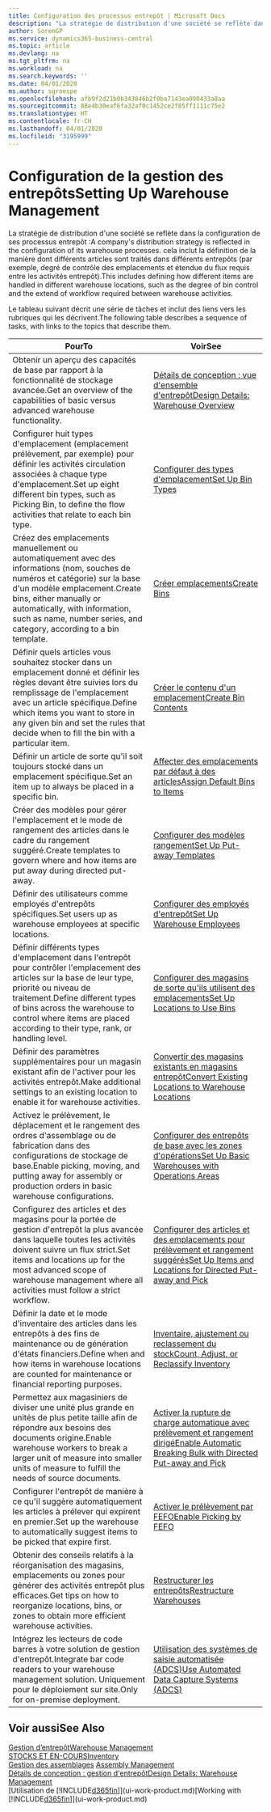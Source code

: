 ```yaml
---
title: Configuration des processus entrepôt | Microsoft Docs
description: "La stratégie de distribution d'une société se reflète dans la configuration de ses processus entrepôt : cela inclut la définition de la manière dont différents articles sont traités dans différents entrepôts (par exemple, degré de contrôle des emplacements et étendue du flux requis entre les activités entrepôt)."
author: SorenGP
ms.service: dynamics365-business-central
ms.topic: article
ms.devlang: na
ms.tgt_pltfrm: na
ms.workload: na
ms.search.keywords: ''
ms.date: 04/01/2020
ms.author: sgroespe
ms.openlocfilehash: afb9f2d21b0b343846b2f0ba7143ea090433a8aa
ms.sourcegitcommit: 88e4b30eaf6fa32af0c1452ce2f85ff1111c75e2
ms.translationtype: HT
ms.contentlocale: fr-CH
ms.lasthandoff: 04/01/2020
ms.locfileid: "3195999"
---
```

# <a name="setting-up-warehouse-management"></a><span data-ttu-id="7c553-104">Configuration de la gestion des entrepôts</span><span class="sxs-lookup"><span data-stu-id="7c553-104">Setting Up Warehouse Management</span></span>
<span data-ttu-id="7c553-105">La stratégie de distribution d'une société se reflète dans la configuration de ses processus entrepôt :</span><span class="sxs-lookup"><span data-stu-id="7c553-105">A company's distribution strategy is reflected in the configuration of its warehouse processes.</span></span> <span data-ttu-id="7c553-106">cela inclut la définition de la manière dont différents articles sont traités dans différents entrepôts (par exemple, degré de contrôle des emplacements et étendue du flux requis entre les activités entrepôt).</span><span class="sxs-lookup"><span data-stu-id="7c553-106">This includes defining how different items are handled in different warehouse locations, such as the degree of bin control and the extend of workflow required between warehouse activities.</span></span>  

 <span data-ttu-id="7c553-107">Le tableau suivant décrit une série de tâches et inclut des liens vers les rubriques qui les décrivent.</span><span class="sxs-lookup"><span data-stu-id="7c553-107">The following table describes a sequence of tasks, with links to the topics that describe them.</span></span>   

|<span data-ttu-id="7c553-108">**Pour**</span><span class="sxs-lookup"><span data-stu-id="7c553-108">**To**</span></span>|<span data-ttu-id="7c553-109">**Voir**</span><span class="sxs-lookup"><span data-stu-id="7c553-109">**See**</span></span>|  
|------------|-------------|  
|<span data-ttu-id="7c553-110">Obtenir un aperçu des capacités de base par rapport à la fonctionnalité de stockage avancée.</span><span class="sxs-lookup"><span data-stu-id="7c553-110">Get an overview of the capabilities of basic versus advanced warehouse functionality.</span></span>|[<span data-ttu-id="7c553-111">Détails de conception : vue d'ensemble d'entrepôt</span><span class="sxs-lookup"><span data-stu-id="7c553-111">Design Details: Warehouse Overview</span></span>](design-details-warehouse-overview.md)|  
|<span data-ttu-id="7c553-112">Configurer huit types d'emplacement (emplacement prélèvement, par exemple) pour définir les activités circulation associées à chaque type d'emplacement.</span><span class="sxs-lookup"><span data-stu-id="7c553-112">Set up eight different bin types, such as Picking Bin, to define the flow activities that relate to each bin type.</span></span>|[<span data-ttu-id="7c553-113">Configurer des types d'emplacement</span><span class="sxs-lookup"><span data-stu-id="7c553-113">Set Up Bin Types</span></span>](warehouse-how-to-set-up-bin-types.md)|  
|<span data-ttu-id="7c553-114">Créez des emplacements manuellement ou automatiquement avec des informations (nom, souches de numéros et catégorie) sur la base d'un modèle emplacement.</span><span class="sxs-lookup"><span data-stu-id="7c553-114">Create bins, either manually or automatically, with information, such as name, number series, and category, according to a bin template.</span></span>|[<span data-ttu-id="7c553-115">Créer emplacements</span><span class="sxs-lookup"><span data-stu-id="7c553-115">Create Bins</span></span>](warehouse-how-to-create-individual-bins.md)|  
|<span data-ttu-id="7c553-116">Définir quels articles vous souhaitez stocker dans un emplacement donné et définir les règles devant être suivies lors du remplissage de l'emplacement avec un article spécifique.</span><span class="sxs-lookup"><span data-stu-id="7c553-116">Define which items you want to store in any given bin and set the rules that decide when to fill the bin with a particular item.</span></span>|[<span data-ttu-id="7c553-117">Créer le contenu d'un emplacement</span><span class="sxs-lookup"><span data-stu-id="7c553-117">Create Bin Contents</span></span>](warehouse-how-to-set-up-bin-contents.md)|  
|<span data-ttu-id="7c553-118">Définir un article de sorte qu'il soit toujours stocké dans un emplacement spécifique.</span><span class="sxs-lookup"><span data-stu-id="7c553-118">Set an item up to always be placed in a specific bin.</span></span>|[<span data-ttu-id="7c553-119">Affecter des emplacements par défaut à des articles</span><span class="sxs-lookup"><span data-stu-id="7c553-119">Assign Default Bins to Items</span></span>](warehouse-how-to-assign-default-bins-to-items.md)|
|<span data-ttu-id="7c553-120">Créer des modèles pour gérer l'emplacement et le mode de rangement des articles dans le cadre du rangement suggéré.</span><span class="sxs-lookup"><span data-stu-id="7c553-120">Create templates to govern where and how items are put away during directed put-away.</span></span>|[<span data-ttu-id="7c553-121">Configurer des modèles rangement</span><span class="sxs-lookup"><span data-stu-id="7c553-121">Set Up Put-away Templates</span></span>](warehouse-how-to-set-up-put-away-templates.md)|
|<span data-ttu-id="7c553-122">Définir des utilisateurs comme employés d'entrepôts spécifiques.</span><span class="sxs-lookup"><span data-stu-id="7c553-122">Set users up as warehouse employees at specific locations.</span></span>|[<span data-ttu-id="7c553-123">Configurer des employés d'entrepôt</span><span class="sxs-lookup"><span data-stu-id="7c553-123">Set Up Warehouse Employees</span></span>](warehouse-how-to-set-up-warehouse-employees.md)|
|<span data-ttu-id="7c553-124">Définir différents types d'emplacement dans l'entrepôt pour contrôler l'emplacement des articles sur la base de leur type, priorité ou niveau de traitement.</span><span class="sxs-lookup"><span data-stu-id="7c553-124">Define different types of bins across the warehouse to control where items are placed according to their type, rank, or handling level.</span></span>|[<span data-ttu-id="7c553-125">Configurer des magasins de sorte qu'ils utilisent des emplacements</span><span class="sxs-lookup"><span data-stu-id="7c553-125">Set Up Locations to Use Bins</span></span>](warehouse-how-to-set-up-locations-to-use-bins.md)|
|<span data-ttu-id="7c553-126">Définir des paramètres supplémentaires pour un magasin existant afin de l'activer pour les activités entrepôt.</span><span class="sxs-lookup"><span data-stu-id="7c553-126">Make additional settings to an existing location to enable it for warehouse activities.</span></span>|[<span data-ttu-id="7c553-127">Convertir des magasins existants en magasins entrepôt</span><span class="sxs-lookup"><span data-stu-id="7c553-127">Convert Existing Locations to Warehouse Locations</span></span>](warehouse-how-to-convert-existing-locations-to-warehouse-locations.md)|
|<span data-ttu-id="7c553-128">Activez le prélèvement, le déplacement et le rangement des ordres d'assemblage ou de fabrication dans des configurations de stockage de base.</span><span class="sxs-lookup"><span data-stu-id="7c553-128">Enable picking, moving, and putting away for assembly or production orders in basic warehouse configurations.</span></span>|[<span data-ttu-id="7c553-129">Configurer des entrepôts de base avec les zones d'opérations</span><span class="sxs-lookup"><span data-stu-id="7c553-129">Set Up Basic Warehouses with Operations Areas</span></span>](warehouse-how-to-set-up-basic-warehouses-with-operations-areas.md)|  
|<span data-ttu-id="7c553-130">Configurez des articles et des magasins pour la portée de gestion d'entrepôt la plus avancée dans laquelle toutes les activités doivent suivre un flux strict.</span><span class="sxs-lookup"><span data-stu-id="7c553-130">Set items and locations up for the most advanced scope of warehouse management where all activities must follow a strict workflow.</span></span>|[<span data-ttu-id="7c553-131">Configurer des articles et des emplacements pour prélèvement et rangement suggérés</span><span class="sxs-lookup"><span data-stu-id="7c553-131">Set Up Items and Locations for Directed Put-away and Pick</span></span>](warehouse-how-to-set-up-items-for-directed-put-away-and-pick.md)|  
|<span data-ttu-id="7c553-132">Définir la date et le mode d'inventaire des articles dans les entrepôts à des fins de maintenance ou de génération d'états financiers.</span><span class="sxs-lookup"><span data-stu-id="7c553-132">Define when and how items in warehouse locations are counted for maintenance or financial reporting purposes.</span></span>|[<span data-ttu-id="7c553-133">Inventaire, ajustement ou reclassement du stock</span><span class="sxs-lookup"><span data-stu-id="7c553-133">Count, Adjust, or Reclassify Inventory</span></span>](inventory-how-count-adjust-reclassify.md)|
|<span data-ttu-id="7c553-134">Permettez aux magasiniers de diviser une unité plus grande en unités de plus petite taille afin de répondre aux besoins des documents origine.</span><span class="sxs-lookup"><span data-stu-id="7c553-134">Enable warehouse workers to break a larger unit of measure into smaller units of measure to fulfill the needs of source documents.</span></span>|[<span data-ttu-id="7c553-135">Activer la rupture de charge automatique avec prélèvement et rangement dirigé</span><span class="sxs-lookup"><span data-stu-id="7c553-135">Enable Automatic Breaking Bulk with Directed Put-away and Pick</span></span>](warehouse-enable-automatic-breaking-bulk-with-directed-put-away-and-pick.md)|  
|<span data-ttu-id="7c553-136">Configurer l'entrepôt de manière à ce qu'il suggère automatiquement les articles à prélever qui expirent en premier.</span><span class="sxs-lookup"><span data-stu-id="7c553-136">Set up the warehouse to automatically suggest items to be picked that expire first.</span></span>|[<span data-ttu-id="7c553-137">Activer le prélèvement par FEFO</span><span class="sxs-lookup"><span data-stu-id="7c553-137">Enable Picking by FEFO</span></span>](warehouse-picking-by-fefo.md)|
|<span data-ttu-id="7c553-138">Obtenir des conseils relatifs à la réorganisation des magasins, emplacements ou zones pour générer des activités entrepôt plus efficaces.</span><span class="sxs-lookup"><span data-stu-id="7c553-138">Get tips on how to reorganize locations, bins, or zones to obtain more efficient warehouse activities.</span></span>|[<span data-ttu-id="7c553-139">Restructurer les entrepôts</span><span class="sxs-lookup"><span data-stu-id="7c553-139">Restructure Warehouses</span></span>](warehouse-how-to-restructure-warehouses.md)|
|<span data-ttu-id="7c553-140">Intégrez les lecteurs de code barres à votre solution de gestion d'entrepôt.</span><span class="sxs-lookup"><span data-stu-id="7c553-140">Integrate bar code readers to your warehouse management solution.</span></span> <span data-ttu-id="7c553-141">Uniquement pour le déploiement sur site.</span><span class="sxs-lookup"><span data-stu-id="7c553-141">Only for on-premise deployment.</span></span>|[<span data-ttu-id="7c553-142">Utilisation des systèmes de saisie automatisée (ADCS)</span><span class="sxs-lookup"><span data-stu-id="7c553-142">Use Automated Data Capture Systems (ADCS)</span></span>](warehouse-use-automated-data-capture-systems-adcs.md)|

## <a name="see-also"></a><span data-ttu-id="7c553-143">Voir aussi</span><span class="sxs-lookup"><span data-stu-id="7c553-143">See Also</span></span>  
[<span data-ttu-id="7c553-144">Gestion d’entrepôt</span><span class="sxs-lookup"><span data-stu-id="7c553-144">Warehouse Management</span></span>](warehouse-manage-warehouse.md)  
[<span data-ttu-id="7c553-145">STOCKS ET EN-COURS</span><span class="sxs-lookup"><span data-stu-id="7c553-145">Inventory</span></span>](inventory-manage-inventory.md)  
<span data-ttu-id="7c553-146">[Gestion des assemblages](assembly-assemble-items.md)  </span><span class="sxs-lookup"><span data-stu-id="7c553-146">[Assembly Management](assembly-assemble-items.md)  </span></span>  
[<span data-ttu-id="7c553-147">Détails de conception : gestion d'entrepôt</span><span class="sxs-lookup"><span data-stu-id="7c553-147">Design Details: Warehouse Management</span></span>](design-details-warehouse-management.md)  
<span data-ttu-id="7c553-148">[Utilisation de [!INCLUDE[d365fin](includes/d365fin_md.md)]](ui-work-product.md)</span><span class="sxs-lookup"><span data-stu-id="7c553-148">[Working with [!INCLUDE[d365fin](includes/d365fin_md.md)]](ui-work-product.md)</span></span>
